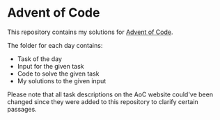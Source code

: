 # Advent of Code

This repository contains my solutions for [Advent of Code](https://adventofcode.com/).

The folder for each day contains:
- Task of the day
- Input for the given task
- Code to solve the given task
- My solutions to the given input

Please note that all task descriptions on the AoC website could've been changed since they were added to this repository to clarify certain passages.
